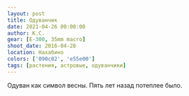 ```yaml
---
layout: post
title: Одуванчик
date: 2021-04-26 00:00:00
author: К.С.
gear: [E-300, 35mm macro]
shoot_date: 2016-04-28
location: Нахабино
colors: ['090c02', 'e55e00']
tags: [растения, астровые, одуванчики]
---
```

Одуван как символ весны. Пять лет назад потеплее было.
